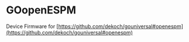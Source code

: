 # GOopenESPM
Device Firmware for [https://github.com/dekoch/gouniversal#openespm](https://github.com/dekoch/gouniversal#openespm)
